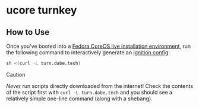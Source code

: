 # ucore turnkey

## How to Use

Once you've booted into a [Fedora CoreOS live installation environment](https://docs.fedoraproject.org/en-US/fedora-coreos/bare-metal/#_installing_from_live_iso), run the following command to interactively generate an [ignition config](https://docs.fedoraproject.org/en-US/fedora-coreos/producing-ign/):

```sh
sh <(curl -L turn.dabe.tech)
```

> [!CAUTION]
> *Never* run scripts directly downloaded from the internet! Check the contents of the script first with `curl -L turn.dabe.tech` and you should see a relatively simple one-line command (along with a shebang).
